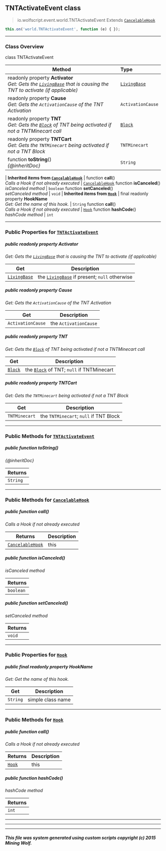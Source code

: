 ## TNTActivateEvent __class__

>io.wolfscript.event.world.TNTActivateEvent
>Extends [`CancelableHook`](../CancelableHook.md)
``` javascript
this.on('world.TNTActivateEvent', function (e) { });
```


---

### Class Overview

class TNTActivateEvent

Method | Type   
--- | :--- 
 readonly property __Activator__ <br> _Get: Gets the [`LivingBase`](../../api/entity/living/LivingBase.md) that is causing the TNT to activate (if applicable)_ | [`LivingBase`](../../api/entity/living/LivingBase.md)
 readonly property __Cause__ <br> _Get: Gets the `ActivationCause` of the TNT Activation_ | `ActivationCause`
 readonly property __TNT__ <br> _Get: Gets the [`Block`](../../api/world/blocks/Block.md) of TNT being activated if not a TNTMinecart call_ | [`Block`](../../api/world/blocks/Block.md)
 readonly property __TNTCart__ <br> _Get: Gets the `TNTMinecart` being activated if not a TNT Block_ | `TNTMinecart`
 function __toString__() <br> _{@inheritDoc}_ | `String`
 |
__Inherited items from [`CancelableHook`](../CancelableHook.md)__ |
 function __call__() <br> _Calls a Hook if not already executed_ | [`CancelableHook`](../CancelableHook.md)
 function __isCanceled__() <br> _isCanceled method_ | `boolean`
 function __setCanceled__() <br> _setCanceled method_ | `void`
 |
__Inherited items from [`Hook`](../Hook.md)__ |
final readonly property __HookName__ <br> _Get: Get the name of this hook._ | `String`
 function __call__() <br> _Calls a Hook if not already executed_ | [`Hook`](../Hook.md)
 function __hashCode__() <br> _hashCode method_ | `int`







---


### Public Properties for [`TNTActivateEvent`](TNTActivateEvent.md)

##### <a id='activator'></a>public  readonly property __Activator__

_Get: Gets the [`LivingBase`](../../api/entity/living/LivingBase.md) that is causing the TNT to activate (if applicable)_

Get | Description
--- | --- 
[`LivingBase`](../../api/entity/living/LivingBase.md) | the [`LivingBase`](../../api/entity/living/LivingBase.md) if present; `null` otherwise



##### <a id='cause'></a>public  readonly property __Cause__

_Get: Gets the `ActivationCause` of the TNT Activation_

Get | Description
--- | --- 
`ActivationCause` | the `ActivationCause`



##### <a id='tnt'></a>public  readonly property __TNT__

_Get: Gets the [`Block`](../../api/world/blocks/Block.md) of TNT being activated if not a TNTMinecart call_

Get | Description
--- | --- 
[`Block`](../../api/world/blocks/Block.md) | the [`Block`](../../api/world/blocks/Block.md) of TNT; `null` if TNTMinecart



##### <a id='tntcart'></a>public  readonly property __TNTCart__

_Get: Gets the `TNTMinecart` being activated if not a TNT Block_

Get | Description
--- | --- 
`TNTMinecart` | the `TNTMinecart`; `null` if TNT Block



---

### Public Methods for [`TNTActivateEvent`](TNTActivateEvent.md)

##### <a id='tostring'></a>public  function __toString__()

_{@inheritDoc}_

Returns | 
--- | 
`String` |


---

### Public Methods for [`CancelableHook`](../CancelableHook.md)

##### <a id='call'></a>public  function __call__()

_Calls a Hook if not already executed_

Returns | Description
--- | --- 
[`CancelableHook`](../CancelableHook.md) | this


##### <a id='iscanceled'></a>public  function __isCanceled__()

_isCanceled method_

Returns | 
--- | 
`boolean` |


##### <a id='setcanceled'></a>public  function __setCanceled__()

_setCanceled method_

Returns | 
--- | 
`void` |


---

### Public Properties for [`Hook`](../Hook.md)

##### <a id='hookname'></a>public final readonly property __HookName__

_Get: Get the name of this hook._

Get | Description
--- | --- 
`String` | simple class name



---

### Public Methods for [`Hook`](../Hook.md)

##### <a id='call'></a>public  function __call__()

_Calls a Hook if not already executed_

Returns | Description
--- | --- 
[`Hook`](../Hook.md) | this


##### <a id='hashcode'></a>public  function __hashCode__()

_hashCode method_

Returns | 
--- | 
`int` |


---


---


---


##### This file was system generated using custom scripts copyright (c) 2015 Mining Wolf.
	


